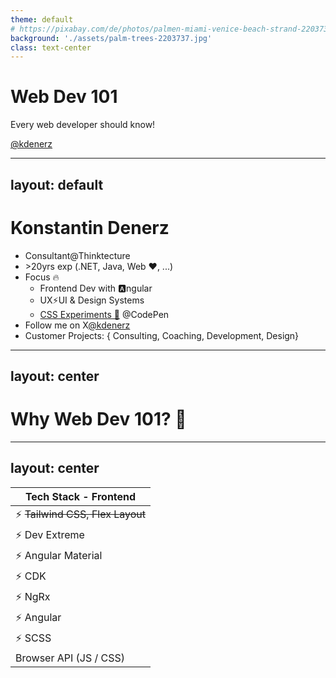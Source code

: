 ```yaml
---
theme: default
# https://pixabay.com/de/photos/palmen-miami-venice-beach-strand-2203737/
background: './assets/palm-trees-2203737.jpg'
class: text-center
---
```


# Web Dev 101

Every web developer should know!

[@kdenerz](https://x.com/kdenerz)



---
layout: default
---

# Konstantin Denerz

* Consultant@Thinktecture
* \>20yrs exp (.NET, Java, Web ❤️, ...)
* Focus 🔥
    * Frontend Dev with 🅰️ngular
    * UX⚡️UI & Design Systems
    * [CSS Experiments 🧪](https://codepen.io/konstantindenerz) @CodePen
* Follow me on X[@kdenerz](https://x.com/kdenerz)
* Customer Projects: { Consulting, Coaching, Development, Design}

---
layout: center
---

# Why Web Dev 101? 🤔

---
layout: center
---

| **Tech Stack - Frontend**         |
|-----------------------------------|
| ⚡️️  ~~Tailwind CSS, Flex Layout~~ |
| ⚡️️  Dev Extreme                   |
| ⚡️️  Angular Material              |
| ⚡️️  CDK                           |
| ⚡️️  NgRx                          |
| ⚡️️  Angular                       |
| ⚡️️  SCSS                          |
| Browser API (JS / CSS)            |

<!-- 
* Reduce complexity
* Some frameworks are not necessary,
if you knows the native API (JS / CSS)

* CSS Anchor API (Experimental) for e.g. Tooltips
* Native Layouting with CSS instead of *Angular Flex Layout*
-->

